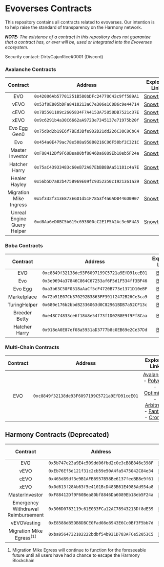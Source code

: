# Evoverses Contracts

This repository contains all contracts related to evoverses. Our intention is to help raise the standard of 
transparency on the Harmony network.

***NOTE:** The existence of a contract in this repository does not guarantee that a contract has, or ever will be,
used or integrated into the Evoverses ecosystem.*

Security contact: DirtyCajunRice#0001 (Discord)

### Avalanche Contracts

|          Contract          | Address                                      |                                    Explorer Link                                     |
|:--------------------------:|----------------------------------------------|:------------------------------------------------------------------------------------:|
|            EVO             | `0x42006Ab57701251B580bDFc24778C43c9ff589A1` | [Snowtrace](https://snowtrace.io/address/0x42006Ab57701251B580bDFc24778C43c9ff589A1) |
|            vEVO            | `0x53f0E805bDFa8418213aC7e306e1C0B6c9e44714` | [Snowtrace](https://snowtrace.io/address/0x53f0E805bDFa8418213aC7e306e1C0B6c9e44714) |
|            cEVO            | `0x7B5501109c2605834F7A4153A75850DB7521c37E` | [Snowtrace](https://snowtrace.io/address/0x7B5501109c2605834F7A4153A75850DB7521c37E) |
|            xEVO            | `0x9c6291b4a30C6662aA9723e7345137e71975b20f` | [Snowtrace](https://snowtrace.io/address/0x9c6291b4a30C6662aA9723e7345137e71975b20f) |
|        Evo Egg Gen0        | `0x75dDd2b19E6f7BEd3Bfe9D2D21dd226C38C0CbC4` | [Snowtrace](https://snowtrace.io/address/0x75dDd2b19E6f7BEd3Bfe9D2D21dd226C38C0CbC4) |
|            Evo             | `0x454a0E479ac78e508a95880216C06F50bf3C321C` | [Snowtrace](https://snowtrace.io/address/0x454a0E479ac78e508a95880216C06F50bf3C321C) |
|      Master Investor       | `0xF88412Df9F60Bea80bf8846Da6089Eb18eb5F24a` | [Snowtrace](https://snowtrace.io/address/0xF88412Df9F60Bea80bf8846Da6089Eb18eb5F24a) |
|       Hatcher Harry        | `0x75aC43933483c60eB72A87EbBB8BAa51181c4a7E` | [Snowtrace](https://snowtrace.io/address/0x75aC43933483c60eB72A87EbBB8BAa51181c4a7E) |
|       Healer Hayley        | `0x56b5D7a82b475B969E09fc9352350c1921361a39` | [Snowtrace](https://snowtrace.io/address/0x56b5D7a82b475B969E09fc9352350c1921361a39) |
|   Migration Mike Ingress   | `0x5f332f313E873E6D1d51F7853f4a6AD0446D0907` | [Snowtrace](https://snowtrace.io/address/0x5f332f313E873E6D1d51F7853f4a6AD0446D0907) |
| Unreal Engine Query Helper | `0xd8Aa6eD0BC5b619c693800cC2E1F5A2Ac3e6F4A3` | [Snowtrace](https://snowtrace.io/address/0xd8Aa6eD0BC5b619c693800cC2E1F5A2Ac3e6F4A3) |

### Boba Contracts

|   Contract    |                   Address                    |                                           Explorer Link                                            |
|:-------------:|:--------------------------------------------:|:--------------------------------------------------------------------------------------------------:|
|      EVO      | `0xc8849f32138de93F6097199C5721a9EfD91ceE01` | [Boba](https://blockexplorer.avax.boba.network/address/0xc8849f32138de93F6097199C5721a9EfD91ceE01) |
|      Evo      | `0x3e9694a37846C864C67253af6F5d1F534ff3BF46` | [Boba](https://blockexplorer.avax.boba.network/address/0x3e9694a37846C864C67253af6F5d1F534ff3BF46) |
|    Evo Egg    | `0xa3b63C50F0518aAaCf5cF4720B773e1371D10eBF` | [Boba](https://blockexplorer.avax.boba.network/address/0xa3b63C50F0518aAaCf5cF4720B773e1371D10eBF) |
|  Marketplace  | `0x72b51E07Cb370292B3863FF391f2472B26Ce3ca9` | [Boba](https://blockexplorer.avax.boba.network/address/0x72b51E07Cb370292B3863FF391f2472B26Ce3ca9) |
| TuringHelper  | `0x680e176b2bbdB2336063d0C82961BDB7a52CF13c` | [Boba](https://blockexplorer.avax.boba.network/address/0x680e176b2bbdB2336063d0C82961BDB7a52CF13c) |
| Breeder Betty | `0xe48C74833ce6f18A8e54f73f1D02B8E9f9Ff8Caa` | [Boba](https://blockexplorer.avax.boba.network/address/0xe48C74833ce6f18A8e54f73f1D02B8E9f9Ff8Caa) |
| Hatcher Harry | `0x918eA0E87ef08a5931aD3777b8c0EB69e2Ce37Dd` | [Boba](https://blockexplorer.avax.boba.network/address/0x918eA0E87ef08a5931aD3777b8c0EB69e2Ce37Dd) |

### Multi-Chain Contracts

|    Contract     | Address                                      |                                                                                     Explorer Link                                                                                     |
|:---------------:|----------------------------------------------|:-------------------------------------------------------------------------------------------------------------------------------------------------------------------------------------:|
|       EVO       | `0xc8849f32138de93F6097199C5721a9EfD91ceE01` | [Avalanche][Avalanche-explorer] - [Polygon][Polygon-explorer] - [Optimism][Optimism-explorer] - [Arbitrum][Arbitrum-explorer] - [Fantom][Fantom-explorer] - [Cronos][Cronos-explorer] |

## Harmony Contracts (Deprecated)
|              Contract              |                   Address                    |                                       Explorer Link                                        |
|:----------------------------------:|:--------------------------------------------:|:------------------------------------------------------------------------------------------:|
|                EVO                 | `0x5b747e23a9E4c509dd06fbd2c0e3cB8B846e398F` | [Harmony](https://explorer.harmony.one/address/0x5b747e23a9E4c509dd06fbd2c0e3cB8B846e398F) |
|                vEVO                | `0xEb76Ef5d121f31c2cb59e50A4fa5475042C84e34` | [Harmony](https://explorer.harmony.one/address/0xEb76Ef5d121f31c2cb59e50A4fa5475042C84e34) |
|                cEVO                | `0x465d89df3e9B1AFB6957B58Be6137feeBB8e9f61` | [Harmony](https://explorer.harmony.one/address/0x465d89df3e9B1AFB6957B58Be6137feeBB8e9f61) |
|                xEVO                | `0x0d613f28Ab63f5e4101BcD483B61E4985Ad934a8` | [Harmony](https://explorer.harmony.one/address/0x0d613f28Ab63f5e4101BcD483B61E4985Ad934a8) |
|           MasterInvestor           | `0xF88412Df9F60Bea80bf8846Da6089Eb18eb5F24a` | [Harmony](https://explorer.harmony.one/address/0xF88412Df9F60Bea80bf8846Da6089Eb18eb5F24a) |
| Emergency Withdrawal Reimbursement | `0x306D0783119c61E033FCa12AC78943213Df8dE39` | [Harmony](https://explorer.harmony.one/address/0x306D0783119c61E033FCa12AC78943213Df8dE39) |
|            vEVOVesting             | `0xE8588d85DB8DBCE0Fad08e8943E6Cc0Bf3F5bb7d` | [Harmony](https://explorer.harmony.one/address/0xE8588d85DB8DBCE0Fad08e8943E6Cc0Bf3F5bb7d) |
| Migration Mike Egress<sup>(1)<sup> | `0xba9564732102222bdbf54b931D783AFCe52053C5` | [Harmony](https://explorer.harmony.one/address/0xba9564732102222bdbf54b931D783AFCe52053C5) |

1. Migration Mike Egress will continue to function for the foreseeable future until all users have
had a chance to escape the Harmony Blockchain

[Fantom-explorer]: https://ftmscan.com/address/0x42006ab57701251b580bdfc24778c43c9ff589a1
[Cronos-explorer]: https://cronoscan.com/address/0x42006ab57701251b580bdfc24778c43c9ff589a1
[Arbitrum-explorer]: https://arbiscan.io/address/0x42006ab57701251b580bdfc24778c43c9ff589a1
[Optimism-explorer]: https://optimistic.etherscan.io/address/0x42006ab57701251b580bdfc24778c43c9ff589a1
[Polygon-explorer]: https://polygonscan.com/address/0x42006ab57701251b580bdfc24778c43c9ff589a1
[Avalanche-explorer]: https://snowtrace.io/address/0x42006ab57701251b580bdfc24778c43c9ff589a1
[Harmony-explorer]: https://explorer.harmony.one/address/0x5b747e23a9e4c509dd06fbd2c0e3cb8b846e398f
